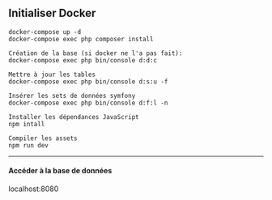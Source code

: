 ## Initialiser Docker

```
docker-compose up -d
docker-compose exec php composer install
```

```
Création de la base (si docker ne l'a pas fait):
docker-compose exec php bin/console d:d:c
```

```
Mettre à jour les tables
docker-compose exec php bin/console d:s:u -f
```

```
Insérer les sets de données symfony
docker-compose exec php bin/console d:f:l -n
```

```
Installer les dépendances JavaScript
npm intall
```

```
Compiler les assets
npm run dev
```

---

#### Accéder à la base de données

localhost:8080
